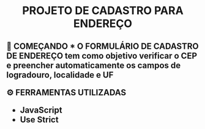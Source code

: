 <h1 align="center">PROJETO DE CADASTRO PARA ENDEREÇO </h1>

<h2 al>🚀 COMEÇANDO 
* O FORMULÁRIO DE CADASTRO DE ENDEREÇO tem como objetivo verificar o CEP e preencher automaticamente os campos de logradouro, localidade e UF 

⚙️ FERRAMENTAS UTILIZADAS
* JavaScript 
* Use Strict